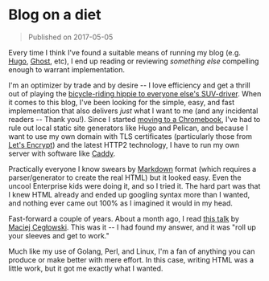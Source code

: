 # Blog on a diet

> Published on 2017-05-05

Every time I think I've found a suitable means of running my blog (e.g.
[Hugo][1], [Ghost][2], etc), I end up reading or reviewing *something else*
compelling enough to warrant implementation.

I'm an optimizer by trade and by desire -- I love efficiency and get a thrill
out of playing the [bicycle-riding hippie to everyone else's SUV-driver][3].
When it comes to this blog, I've been looking for the simple, easy, and fast
implementation that also delivers *just* what I want to me (and any incidental
readers -- Thank you!). Since I started [moving to a Chromebook][4], I've had to
rule out local static site generators like Hugo and Pelican, and because I want
to use my own domain with TLS certificates (particularly those from [Let's
Encrypt][5]) and the latest HTTP2 technology, I have to run my own server with
software like [Caddy][6].

Practically everyone I know swears by [Markdown][7] format (which requires a
parser/generator to create the real HTML) but it looked easy. Even the uncool
Enterprise kids were doing it, and so I tried it. The hard part was that I knew
HTML already and ended up googling syntax more than I wanted, and nothing ever
came out 100% as I imagined it would in my head.

Fast-forward a couple of years. About a month ago, I read [this talk][8] by
[Maciej Cegłowski][9]. This was it -- I had found my answer, and it was "roll up
your sleeves and get to work."

Much like my use of Golang, Perl, and Linux, I'm a fan of anything you can
produce or make better with mere effort. In this case, writing HTML was a little
work, but it got me exactly what I wanted.

[1]:https://gohugo.io/
[2]:https://ghost.org/
[3]:http://idlewords.com/talks/website_obesity.htm
[4]:life-in-chrome.md
[5]:https://letsencrypt.org/
[6]:https://caddyserver.com/
[7]:https://en.wikipedia.org/wiki/Markdown
[8]:http://idlewords.com/talks/website_obesity.htm
[9]:http://idlewords.com/about.htm
